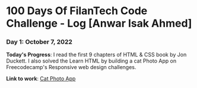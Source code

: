 # 100 Days Of FilanTech Code Challenge - Log [Anwar Isak Ahmed]

### Day 1: October 7, 2022

**Today's Progress**: I read the first 9 chapters of HTML & CSS book by Jon Duckett. I also solved the Learn HTML by building a cat Photo App on Freecodecamp's Responsive web design challenges.

**Link to work**: [Cat Photo App](https://github.com/anwarisak/100daysofFilanTech/tree/main/HTML_CSS)